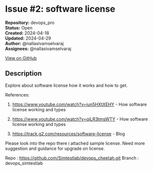 # Issue #2: software license

**Repository:** devops_pro  
**Status:** Open  
**Created:** 2024-04-18  
**Updated:** 2024-04-29  
**Author:** @nallasivamselvaraj  
**Assignees:** @nallasivamselvaraj  

[View on GitHub](https://github.com/Simtestlab/devops_pro/issues/2)

## Description

Explore about software license how it works and how to get.

References:

1. https://www.youtube.com/watch?v=iun5HXtXEHY - How software license working and types

2. https://www.youtube.com/watch?v=qiLR3tmsWTY - How software license working and types

3. https://track.g2.com/resources/software-license - Blog

Please look into the repo there i attached sample license. Need more suggestion and guidance for upgrade on license.

Repo : https://github.com/Simtestlab/devops_cheetah.git
Branch : devops_simtestlab